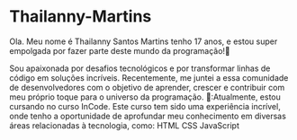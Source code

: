 # Thailanny-Martins
Ola. Meu nome é Thailanny Santos Martins tenho 17 anos, e estou super empolgada por fazer parte deste mundo da programação!🚀

Sou apaixonada por desafios tecnológicos e por transformar linhas de código em soluções incríveis. Recentemente, me juntei a essa comunidade de desenvolvedores com o objetivo de aprender, crescer e contribuir com meu próprio toque para o universo da programação.
💼:Atualmente, estou cursando no curso InCode. Este curso tem sido uma experiência incrível, onde tenho a oportunidade de aprofundar meu conhecimento em diversas áreas relacionadas à 
    tecnologia, como:
    HTML
    CSS
    JavaScript
